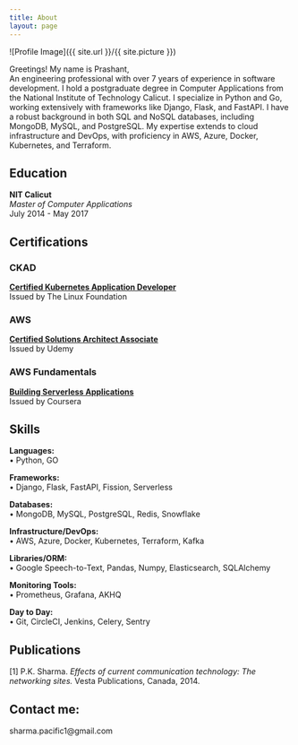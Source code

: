```yaml
---
title: About
layout: page
---
```


![Profile Image]({{ site.url }}/{{ site.picture }})

<p>Greetings! My name is Prashant, 
<br>
 An engineering professional with over 7 years of experience in software development. I hold a postgraduate degree in Computer Applications from the National Institute of Technology Calicut. I specialize in Python and Go, working extensively with frameworks like Django, Flask, and FastAPI. I have a robust background in both SQL and NoSQL databases, including MongoDB, MySQL, and PostgreSQL. My expertise extends to cloud infrastructure and DevOps, with proficiency in AWS, Azure, Docker, Kubernetes, and Terraform.
</p>

## Education
**NIT Calicut**  
*Master of Computer Applications*  
July 2014 - May 2017

## Certifications
### CKAD
**[Certified Kubernetes Application Developer](https://www.credly.com/badges/cf840589-1a5f-451d-a36f-4f099a5ab8f8?source=linked_in_profile)**  
Issued by The Linux Foundation

### AWS
**[Certified Solutions Architect Associate](https://www.udemy.com/certificate/UC-adeda7d7-5471-4450-9562-b98d349d4e46/)**  
Issued by Udemy

### AWS Fundamentals
**[Building Serverless Applications](https://coursera.org/share/9beca0de9b4659e7a173a15b3656250a)**  
Issued by Coursera

## Skills
**Languages:**  
• Python, GO

**Frameworks:**  
• Django, Flask, FastAPI, Fission, Serverless

**Databases:**  
• MongoDB, MySQL, PostgreSQL, Redis, Snowflake

**Infrastructure/DevOps:**  
• AWS, Azure, Docker, Kubernetes, Terraform, Kafka

**Libraries/ORM:**  
• Google Speech-to-Text, Pandas, Numpy, Elasticsearch, SQLAlchemy

**Monitoring Tools:**  
• Prometheus, Grafana, AKHQ

**Day to Day:**  
• Git, CircleCI, Jenkins, Celery, Sentry

## Publications
[1] P.K. Sharma. *Effects of current communication technology: The networking sites.* Vesta Publications, Canada, 2014.


<h2>Contact me:</h2>
<p>sharma.pacific1@gmail.com<p>
